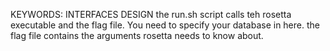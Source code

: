 KEYWORDS: INTERFACES DESIGN
the run.sh script calls teh rosetta executable and the flag file. You need to specify your database in here.
the flag file contains the arguments rosetta needs to know about.
